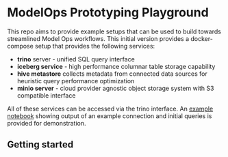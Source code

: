 # ModelOps Prototyping Playground

This repo aims to provide example setups that can be used to build towards streamlined Model Ops workflows. This initial version provides a docker-compose setup that provides the following services:
* **trino** server - unified SQL query interface
* **iceberg service** - high performance columnar table storage capability
* **hive metastore** collects metadata from connected data sources for heuristic query performance optimization
* **minio server** - cloud provider agnostic object storage system with S3 compatible interface

All of these services can be accessed via the trino interface. An [example notebook](notebooks/demo-trino.ipynb) showing output of an example connection and initial queries is provided for demonstration.

## Getting started

